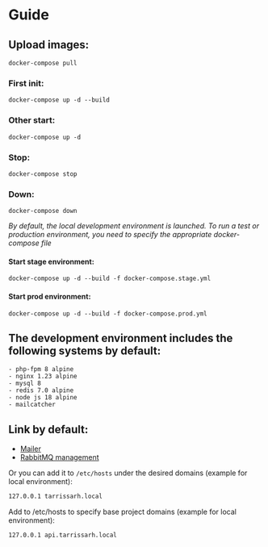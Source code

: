 # Guide

## Upload images:

`docker-compose pull`

### First init:

`docker-compose up -d --build`

### Other start:

`docker-compose up -d`

### Stop:

`docker-compose stop`

### Down:

`docker-compose down`

_By default, the local development environment is launched. To run a test or production environment, you need to specify
the appropriate docker-compose file_

#### Start stage environment:

`docker-compose up -d --build -f docker-compose.stage.yml`

#### Start prod environment:

`docker-compose up -d --build -f docker-compose.prod.yml`

## The development environment includes the following systems by default:

	- php-fpm 8 alpine
    - nginx 1.23 alpine
    - mysql 8
    - redis 7.0 alpine
    - node js 18 alpine
    - mailcatcher

## Link by default:

- [Mailer](http://localhost:1080/)
- [RabbitMQ management](http://localhost:15672/)

Or you can add it to `/etc/hosts` under the desired domains (example for local environment):

```bash
127.0.0.1 tarrissarh.local
```

Add to /etc/hosts to specify base project domains (example for local environment):

```bash
127.0.0.1 api.tarrissarh.local
```